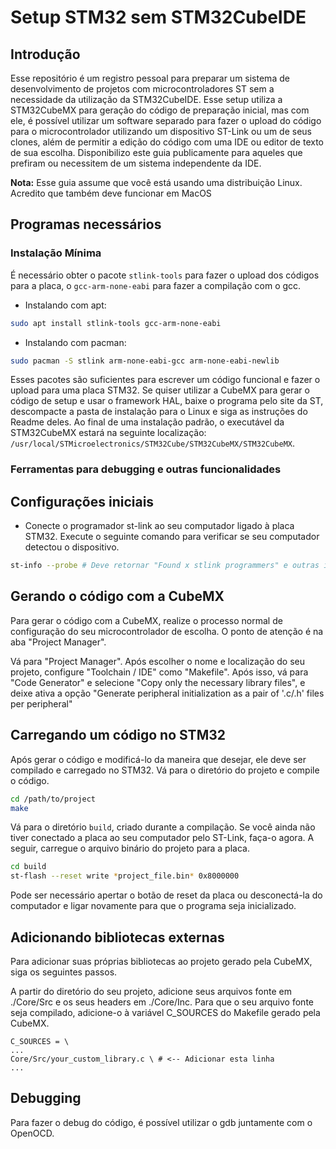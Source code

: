 # Setup STM32 sem STM32CubeIDE

## Introdução

Esse repositório é um registro pessoal para preparar um sistema de desenvolvimento de projetos com microcontroladores ST sem a necessidade da utilização da STM32CubeIDE. Esse setup utiliza a STM32CubeMX para geração do código de preparação inicial, mas com ele, é possível utilizar um software separado para fazer o upload do código para o microcontrolador utilizando um dispositivo ST-Link ou um de seus clones, além de permitir a edição do código com uma IDE ou editor de texto de sua escolha. Disponibilizo este guia publicamente para aqueles que prefiram ou necessitem de um sistema independente da IDE.

**Nota:** Esse guia assume que você está usando uma distribuição Linux. Acredito que também deve funcionar em MacOS 

## Programas necessários

### Instalação Mínima

É necessário obter o pacote `stlink-tools` para fazer o upload dos códigos para
a placa, o `gcc-arm-none-eabi` para fazer a compilação com o gcc.

- Instalando com apt:
```bash
sudo apt install stlink-tools gcc-arm-none-eabi
```

- Instalando com pacman:
```bash
sudo pacman -S stlink arm-none-eabi-gcc arm-none-eabi-newlib
```

Esses pacotes são suficientes para escrever um código funcional e fazer o upload
para uma placa STM32. Se quiser utilizar a CubeMX para gerar o código de setup e
usar o framework HAL, baixe o programa pelo site da ST, descompacte a pasta de
instalação para o Linux e siga as instruções do Readme deles. Ao final de uma
instalação padrão, o executável da STM32CubeMX estará na seguinte localização:
`/usr/local/STMicroelectronics/STM32Cube/STM32CubeMX/STM32CubeMX`.

### Ferramentas para debugging e outras funcionalidades

## Configurações iniciais

- Conecte o programador st-link ao seu computador ligado à placa STM32. Execute
  o seguinte comando para verificar se seu computador detectou o dispositivo.
```bash
st-info --probe # Deve retornar "Found x stlink programmers" e outras informações
```


## Gerando o código com a CubeMX

Para gerar o código com a CubeMX, realize o processo normal de configuração do seu microcontrolador de escolha. O ponto de atenção é na aba "Project Manager".

Vá para "Project Manager". Após escolher o nome e localização do seu projeto, configure "Toolchain / IDE" como "Makefile". Após isso, vá para "Code Generator" e selecione "Copy only the necessary library files", e deixe ativa a opção "Generate peripheral initialization as a pair of '.c/.h' files per peripheral"

## Carregando um código no STM32

Após gerar o código e modificá-lo da maneira que desejar, ele deve ser compilado e carregado no STM32. Vá para o diretório do projeto e compile o código.
```bash
cd /path/to/project
make
```

Vá para o diretório `build`, criado durante a compilação. Se você ainda não tiver conectado a placa ao seu computador pelo ST-Link, faça-o agora. A seguir, carregue o arquivo binário do projeto para a placa.
```bash
cd build
st-flash --reset write *project_file.bin* 0x8000000 
```

Pode ser necessário apertar o botão de reset da placa ou desconectá-la do computador e ligar novamente para que o programa seja inicializado.

## Adicionando bibliotecas externas

Para adicionar suas próprias bibliotecas ao projeto gerado pela CubeMX, siga os seguintes passos.

A partir do diretório do seu projeto, adicione seus arquivos fonte em ./Core/Src e os seus headers em ./Core/Inc. Para que o seu arquivo fonte seja compilado, adicione-o à variável C_SOURCES do Makefile gerado pela CubeMX.
```make
C_SOURCES = \
...
Core/Src/your_custom_library.c \ # <-- Adicionar esta linha
...
```

## Debugging

Para fazer o debug do código, é possível utilizar o gdb juntamente com o OpenOCD.

